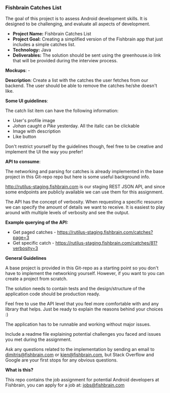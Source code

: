 ### Fishbrain Catches List

The goal of this project is to assess Android development skills. It is designed to be challenging, and evaluate all aspects of development.

- **Project Name:** Fishbrain Catches List
- **Project Goal:** Creating a simplified version of the Fishbrain app that just includes a simple catches list.
- **Technology:** Java
- **Deliverables:** The solution should be sent using the greenhouse.io link that will be provided during the interview process.

**Mockups**: -

**Description**: Create a list with the catches the user fetches from our backend.
The user should be able to remove the catches he/she doesn't like.

**Some UI guidelines**:

The catch list item can have the following information:
- User's profile image
- *Johan* caught *a Pike* yesterday. All the italic can be clickable
- Image with description
- Like button

Don't restrict yourself by the guidelines though, feel free to be creative and implement the UI the way you prefer!


**API to consume**:

The networking and parsing for catches is already implemented in the base project in this Git-repo repo but here is some useful background info.

http://rutilus-staging.fishbrain.com is our staging REST JSON API, and since some endpoints are publicly available we can use them for this assignment.

The API has the concept of verbosity. When requesting a specific resource we can specify the amount of details we want to receive. It is easiest to play around with multiple levels of verbosity and see the output.

**Example querying of the API:**

- Get paged catches - https://rutilus-staging.fishbrain.com/catches?page=3
- Get specific catch - https://rutilus-staging.fishbrain.com/catches/81?verbosity=3

**General Guidelines**

A base project is provided in this Git-repo as a starting point so you don't have to implement the networking yourself. However, if you want to you can create a project from scratch.

The solution needs to contain tests and the design/structure of the application code should be production ready.

Feel free to use the API level that you feel more comfortable with and any library that helps. Just be ready to explain the reasons behind your choices :)

The application has to be runnable and working without major issues.

Include a readme file explaining potential challenges you faced and issues you met during the assignment.

Ask any questions related to the implementation by sending an email to dimitris@fishbrain.com or kien@fishbrain.com, but Stack Overflow and Google are your first stops for any obvious questions.

**What is this?**

This repo contains the job assignment for potential Android developers at Fishbrain, you can apply for a job at: jobs@fishbrain.com


